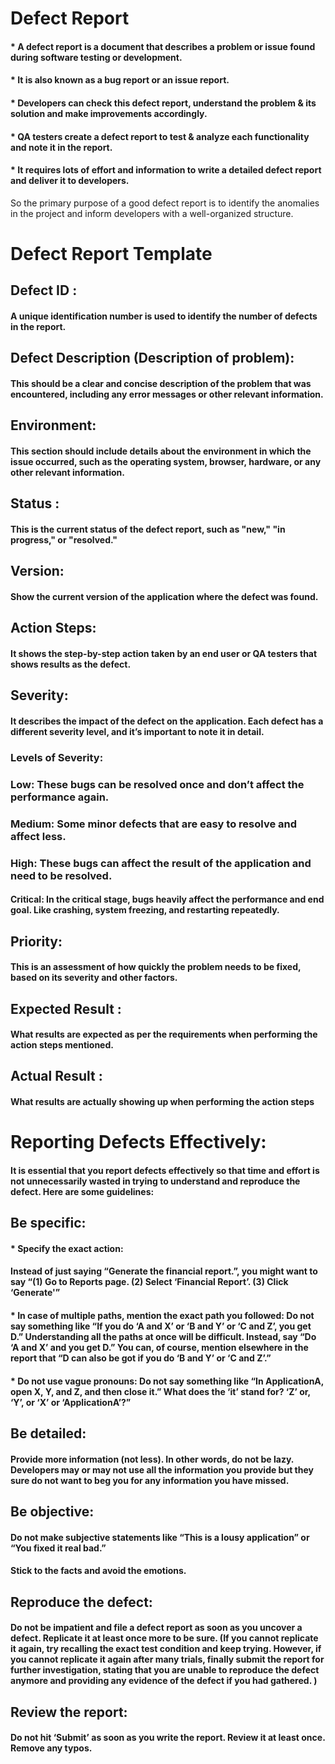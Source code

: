 # Defect Report

####  * A defect report is a document that describes a problem or issue found during software testing or development. 

#### * It is also known as a bug report or an issue report.

#### * Developers can check this defect report, understand the problem & its solution and make improvements accordingly.

#### * QA testers create a defect report to test & analyze each functionality and note it in the report.

#### * It requires lots of effort and information to write a detailed defect report and deliver it to developers.

So the primary purpose of a good defect report is to identify the anomalies in the project and inform developers with a well-organized structure.

# Defect Report Template

## Defect ID  :
 
####  A unique identification number is used to identify the number of defects in the report.

## Defect Description (Description of problem):

####  This should be a clear and concise description of the problem that was encountered, including any error messages or other relevant information.

## Environment:

####  This section should include details about the environment in which the issue occurred, such as the operating system, browser, hardware, or any other relevant information.

## Status :

####  This is the current status of the defect report, such as "new," "in progress," or "resolved."

## Version:

#### Show the current version of the application where the defect was found. 

## Action Steps:

#### It shows the step-by-step action taken by an end user or QA testers that shows results as the defect. 

## Severity:

#### It describes the impact of the defect on the application. Each defect has a different severity level, and it’s important to note it in detail.

### Levels of Severity:

### Low: These bugs can be resolved once and don’t affect the performance again.  
### Medium: Some minor defects that are easy to resolve and affect less. 
### High: These bugs can affect the result of the application and need to be resolved. 
#### Critical: In the critical stage, bugs heavily affect the performance and end goal. Like crashing, system freezing, and restarting repeatedly.

## Priority: 

#### This is an assessment of how quickly the problem needs to be fixed, based on its severity and other factors.

##  Expected Result :

#### What results are expected as per the requirements when performing the action steps mentioned.  

## Actual Result :

#### What results are actually showing up when performing the action steps


# Reporting Defects Effectively:

####  It is essential that you report defects effectively so that time and effort is not unnecessarily wasted in trying to understand and reproduce the defect. Here are some guidelines:

## Be specific:

#### * Specify the exact action: 
  #### Instead of just saying “Generate the financial report.”, you might want to say “(1) Go to Reports page. (2) Select ‘Financial Report’. (3) Click ‘Generate'”
#### * In case of multiple paths, mention the exact path you followed: Do not say something like “If you do ‘A and X’ or ‘B and Y’ or ‘C and Z’, you get D.” Understanding all the paths at once will be difficult. Instead, say “Do ‘A and X’ and you get D.” You can, of course, mention elsewhere in the report that “D can also be got if you do ‘B and Y’ or ‘C and Z’.”
#### * Do not use vague pronouns: Do not say something like “In ApplicationA, open X, Y, and Z, and then close it.” What does the ‘it’ stand for? ‘Z’ or, ‘Y’, or ‘X’ or ‘ApplicationA’?”

## Be detailed:

#### Provide more information (not less). In other words, do not be lazy. Developers may or may not use all the information you provide but they sure do not want to beg you for any information you have missed.

## Be objective:

#### Do not make subjective statements like “This is a lousy application” or “You fixed it real bad.”
#### Stick to the facts and avoid the emotions.

## Reproduce the defect:

#### Do not be impatient and file a defect report as soon as you uncover a defect. Replicate it at least once more to be sure. (If you cannot replicate it again, try recalling the exact test condition and keep trying. However, if you cannot replicate it again after many trials, finally submit the report for further investigation, stating that you are unable to reproduce the defect anymore and providing any evidence of the defect if you had gathered. )

## Review the report:

#### Do not hit ‘Submit’ as soon as you write the report. Review it at least once. Remove any typos.